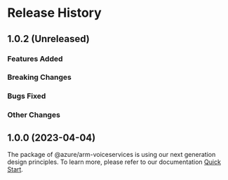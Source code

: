 # Release History

## 1.0.2 (Unreleased)

### Features Added

### Breaking Changes

### Bugs Fixed

### Other Changes

## 1.0.0 (2023-04-04)

The package of @azure/arm-voiceservices is using our next generation design principles. To learn more, please refer to our documentation [Quick Start](https://aka.ms/azsdk/js/mgmt/quickstart ).

